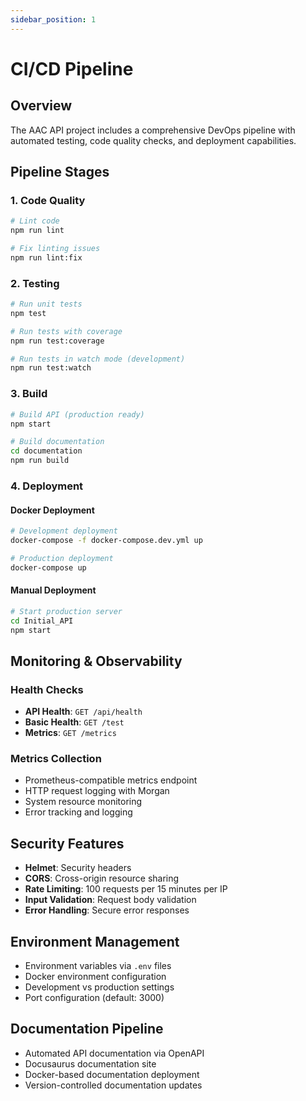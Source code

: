 ```yaml
---
sidebar_position: 1
---
```


# CI/CD Pipeline

## Overview
The AAC API project includes a comprehensive DevOps pipeline with automated testing, code quality checks, and deployment capabilities.

## Pipeline Stages

### 1. Code Quality
```bash
# Lint code
npm run lint

# Fix linting issues
npm run lint:fix
```

### 2. Testing
```bash
# Run unit tests
npm test

# Run tests with coverage
npm run test:coverage

# Run tests in watch mode (development)
npm run test:watch
```

### 3. Build
```bash
# Build API (production ready)
npm start

# Build documentation
cd documentation
npm run build
```

### 4. Deployment

#### Docker Deployment
```bash
# Development deployment
docker-compose -f docker-compose.dev.yml up

# Production deployment
docker-compose up
```

#### Manual Deployment
```bash
# Start production server
cd Initial_API
npm start
```

## Monitoring & Observability

### Health Checks
- **API Health**: `GET /api/health`
- **Basic Health**: `GET /test`
- **Metrics**: `GET /metrics`

### Metrics Collection
- Prometheus-compatible metrics endpoint
- HTTP request logging with Morgan
- System resource monitoring
- Error tracking and logging

## Security Features
- **Helmet**: Security headers
- **CORS**: Cross-origin resource sharing
- **Rate Limiting**: 100 requests per 15 minutes per IP
- **Input Validation**: Request body validation
- **Error Handling**: Secure error responses

## Environment Management
- Environment variables via `.env` files
- Docker environment configuration
- Development vs production settings
- Port configuration (default: 3000)

## Documentation Pipeline
- Automated API documentation via OpenAPI
- Docusaurus documentation site
- Docker-based documentation deployment
- Version-controlled documentation updates

